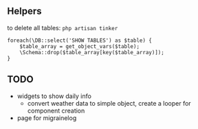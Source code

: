 
## Helpers

to delete all tables:
`php artisan tinker`

```lan=php
foreach(\DB::select('SHOW TABLES') as $table) {
    $table_array = get_object_vars($table);
    \Schema::drop($table_array[key($table_array)]);
}
```

## TODO

- widgets to show daily info
    - convert weather data to simple object, create a looper for component creation
- page for migrainelog
